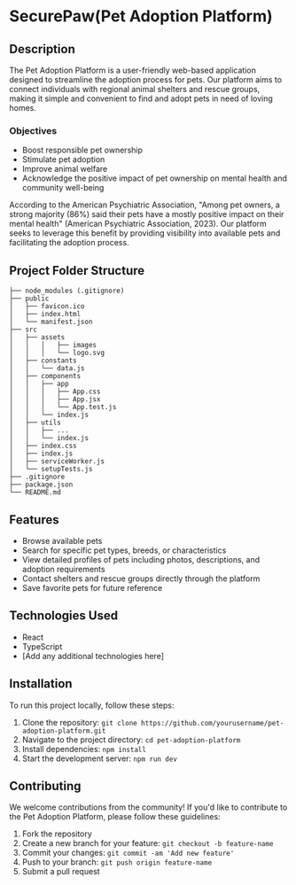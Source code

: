 # SecurePaw(Pet Adoption Platform)

## Description

The Pet Adoption Platform is a user-friendly web-based application designed to streamline the adoption process for pets. Our platform aims to connect individuals with regional animal shelters and rescue groups, making it simple and convenient to find and adopt pets in need of loving homes. 

### Objectives

- Boost responsible pet ownership
- Stimulate pet adoption
- Improve animal welfare
- Acknowledge the positive impact of pet ownership on mental health and community well-being

According to the American Psychiatric Association, "Among pet owners, a strong majority (86%) said their pets have a mostly positive impact on their mental health" (American Psychiatric Association, 2023). Our platform seeks to leverage this benefit by providing visibility into available pets and facilitating the adoption process.

## Project Folder Structure 
```
├── node_modules (.gitignore)
├── public
│   ├── favicon.ico
│   ├── index.html
│   └── manifest.json
├── src
│   ├── assets
│   │   │   ├── images
│   │   │   └── logo.svg
│   ├── constants
│   │   └── data.js
│   ├── components
│   │   ├── app
│   │   │   ├── App.css
│   │   │   ├── App.jsx
│   │   │   └── App.test.js
│   │   └── index.js
│   ├── utils
│   │   ├── ...
│   │   └── index.js
│   ├── index.css
│   ├── index.js
│   ├── serviceWorker.js
│   └── setupTests.js
├── .gitignore
├── package.json
└── README.md
```
## Features

- Browse available pets
- Search for specific pet types, breeds, or characteristics
- View detailed profiles of pets including photos, descriptions, and adoption requirements
- Contact shelters and rescue groups directly through the platform
- Save favorite pets for future reference

## Technologies Used

- React
- TypeScript
- [Add any additional technologies here]

## Installation

To run this project locally, follow these steps:

1. Clone the repository: `git clone https://github.com/yourusername/pet-adoption-platform.git`
2. Navigate to the project directory: `cd pet-adoption-platform`
3. Install dependencies: `npm install`
4. Start the development server: `npm run dev`

## Contributing

We welcome contributions from the community! If you'd like to contribute to the Pet Adoption Platform, please follow these guidelines:

1. Fork the repository
2. Create a new branch for your feature: `git checkout -b feature-name`
3. Commit your changes: `git commit -am 'Add new feature'`
4. Push to your branch: `git push origin feature-name`
5. Submit a pull request

